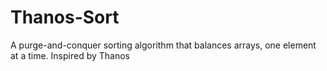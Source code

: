 # Thanos-Sort
A purge-and-conquer sorting algorithm that balances arrays, one element at a time. Inspired by Thanos
